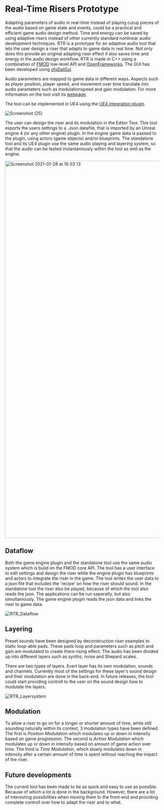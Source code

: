 # Real-Time Risers Prototype
Adapting parameters of audio in real-time instead of playing cutup pieces of the audio based on game state and events, could be a practical and efficient game audio design method. Time and energy can be saved by using adaptive risers instead of other currently standard nonlinear audio development techniques. RTR is a prototype for an adaptive audio tool that lets the user design a riser that adapts to game data in real time. Not only does this provide an original adapting riser effect it also saves time and energy in the audio design workflow. RTR is made in C++ using a combination of [FMOD](https://fmod.com/) low-level API and [OpenFrameworks](https://openframeworks.cc/). The GUI has been developed using [ofxDatGui](https://github.com/braitsch/ofxDatGui).

Audio parameters are mapped to game data in different ways. Aspects such as player position, player speed, and movement over time translate into audio parameters such as modulationspeed and gain modulation. For more information on the tool visit its [webpage](http://sdkoning.com/PF/RTR.html).

The tool can be implemented in UE4 using the [UE4 integration plugin](https://github.com/StijndeK/RTR_UE4Integration).

![Screenshot (25)](https://user-images.githubusercontent.com/31696336/107762003-9a523700-6d2c-11eb-8367-d1198573482b.png)

The user can design the riser and its modulation in the Editor Tool. This tool exports the users settings to a .Json datafile, that is imported by an Unreal engine 4 (or any other engine) plugin. In the engine game data is passed to the plugin, using actors (game objects) and/or blueprints. The standalone tool and its UE4 plugin use the same audio playing and layering system, so that the audio can be tested instantaniously within the tool as well as the engine.

<img width="1235" alt="Screenshot 2021-01-28 at 16 03 13" src="https://user-images.githubusercontent.com/31696336/106205781-55bc8c80-61bf-11eb-9aab-bfdd4743eaab.png">

## Dataflow
Both the game engine plugin and the standalone tool use the same audio system which is build on the FMOD core API. The tool has a user interface to edit settings and design the riser while the engine plugin has blueprints and actors to integrate the riser in the game. The tool writes the user data to a json file that includes the 'recipe' on how the riser should sound. In the standalone tool the riser also be played, because of which the tool also reads the json. The applications can be run seperatly, but also simultaniously. The game engine plugin reads the json data and links the riser to game data.

![RTR_Dataflow](https://user-images.githubusercontent.com/31696336/115718005-02e81080-a37b-11eb-8967-385d031cfd9d.png)

## Layering
Preset sounds have been designed by deconstruction riser examples to static loop-able pads. These pads loop and parameters such as pitch and gain are modulated to create there rising effect. The audio has been divided up into different layers such as synths, noise and Shepard scales.

There are two types of layers. Evert layer has its own modulation, sounds and channels. Currently most of the settings for these layer's sound design and their modulation are done in the back-end. In future releases, the tool could start providing controll to the user on the sound design how to modulate the layers. 

![RTR_Layersystem](https://user-images.githubusercontent.com/31696336/104494075-41c93600-55d6-11eb-9480-007c5f8846e3.png)

## Modulation
To allow a riser to go on for a longer or shorter amount of time, while still sounding naturally within its context, 3 modulation types have been defined. The first is *Position Modulation* which modulates up or down in intensity based on game progression. The second is *Action Modulation* which modulates up or down in intensity based on amount of game action over time. The third is *Time Modulation*, which slowly modulates down in intensity after a certain amount of time is spent without reaching the impact of the riser. 

## Future developments
The current tool has been made to be as quick and easy to use as possible. Because of which a lot is done in the background. However, there are a lot of interesting possibilities when moving them to the front-end and providing complete controll over how to adapt the riser and to what. 
